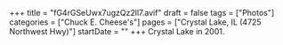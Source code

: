 +++
title = "fG4rGSeUwx7ugzQz2ll7.avif"
draft = false
tags = ["Photos"]
categories = ["Chuck E. Cheese's"]
pages = ["Crystal Lake, IL (4725 Northwest Hwy)"]
startDate = ""
+++
Crystal Lake in 2001.
